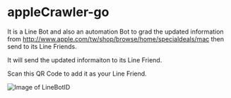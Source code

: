 # appleCrawler-go

It is a Line Bot and also an automation Bot to grad the updated information from http://www.apple.com/tw/shop/browse/home/specialdeals/mac then send to its Line Friends. 

It will send the updated informaiton to its Line Friend. 

Scan this QR Code to add it as your Line Friend. 

![Image of LineBotID](https://grimmer.io/images/qr-code-apple-line-bot.png)


